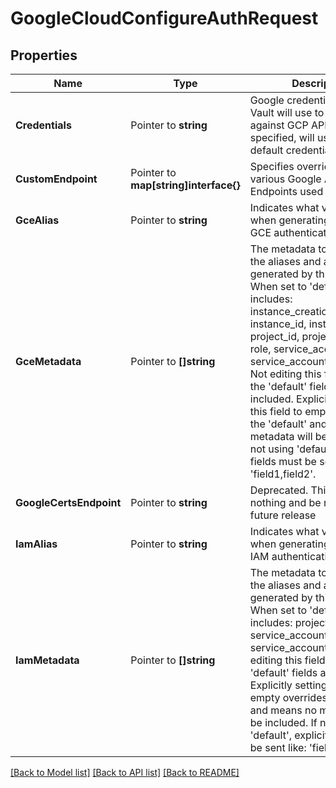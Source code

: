 # GoogleCloudConfigureAuthRequest


## Properties

Name | Type | Description | Notes
------------ | ------------- | ------------- | -------------
**Credentials** | Pointer to **string** | Google credentials JSON that Vault will use to verify users against GCP APIs. If not specified, will use application default credentials | [optional] 
**CustomEndpoint** | Pointer to **map[string]interface{}** | Specifies overrides for various Google API Service Endpoints used in requests. | [optional] 
**GceAlias** | Pointer to **string** | Indicates what value to use when generating an alias for GCE authentications. | [optional] [default to "role_id"]
**GceMetadata** | Pointer to **[]string** | The metadata to include on the aliases and audit logs generated by this plugin. When set to &#x27;default&#x27;, includes: instance_creation_timestamp, instance_id, instance_name, project_id, project_number, role, service_account_id, service_account_email, zone. Not editing this field means the &#x27;default&#x27; fields are included. Explicitly setting this field to empty overrides the &#x27;default&#x27; and means no metadata will be included. If not using &#x27;default&#x27;, explicit fields must be sent like: &#x27;field1,field2&#x27;. | [optional] [default to ["default"]]
**GoogleCertsEndpoint** | Pointer to **string** | Deprecated. This field does nothing and be removed in a future release | [optional] 
**IamAlias** | Pointer to **string** | Indicates what value to use when generating an alias for IAM authentications. | [optional] [default to "role_id"]
**IamMetadata** | Pointer to **[]string** | The metadata to include on the aliases and audit logs generated by this plugin. When set to &#x27;default&#x27;, includes: project_id, role, service_account_id, service_account_email. Not editing this field means the &#x27;default&#x27; fields are included. Explicitly setting this field to empty overrides the &#x27;default&#x27; and means no metadata will be included. If not using &#x27;default&#x27;, explicit fields must be sent like: &#x27;field1,field2&#x27;. | [optional] [default to ["default"]]





[[Back to Model list]](../README.md#documentation-for-models) [[Back to API list]](../README.md#documentation-for-api-endpoints) [[Back to README]](../README.md)


